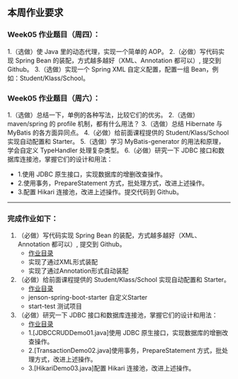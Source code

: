 ## 本周作业要求

### Week05 作业题目（周四）：
1.（选做）使 Java 里的动态代理，实现一个简单的 AOP。
2.（必做）写代码实现 Spring Bean 的装配，方式越多越好（XML、Annotation 都可以）, 提交到 Github。
3.（选做）实现一个 Spring XML 自定义配置，配置一组 Bean，例如：Student/Klass/School。

### Week05 作业题目（周六）：
1.（选做）总结一下，单例的各种写法，比较它们的优劣。
2.（选做）maven/spring 的 profile 机制，都有什么用法？
3.（选做）总结 Hibernate 与 MyBatis 的各方面异同点。
4.（必做）给前面课程提供的 Student/Klass/School 实现自动配置和 Starter。
5.（选做）学习 MyBatis-generator 的用法和原理，学会自定义 TypeHandler 处理复杂类型。
6.（必做）研究一下 JDBC 接口和数据库连接池，掌握它们的设计和用法：
   - 1.使用 JDBC 原生接口，实现数据库的增删改查操作。
   - 2.使用事务，PrepareStatement 方式，批处理方式，改进上述操作。
   - 3.配置 Hikari 连接池，改进上述操作。提交代码到 Github。

---

### 完成作业如下：
1. （必做）写代码实现 Spring Bean 的装配，方式越多越好（XML、Annotation 都可以）, 提交到 Github。
   - [作业目录](https://github.com/yzsever/JAVA-000/tree/main/Week_05/01-Bean)
   - 实现了通过XML形式装配
   - 实现了通过Annotation形式自动装配
2. （必做）给前面课程提供的 Student/Klass/School 实现自动配置和 Starter。
   - [作业目录](https://github.com/yzsever/JAVA-000/tree/main/Week_05/02-Starter)
   - jenson-spring-boot-starter 自定义Starter
   - start-test 测试项目
3. （必做）研究一下 JDBC 接口和数据库连接池，掌握它们的设计和用法：
   - [作业目录](https://github.com/yzsever/JAVA-000/tree/main/Week_05/03-JDBC)
   - 1.[JDBCCRUDDemo01.java]使用 JDBC 原生接口，实现数据库的增删改查操作。
   - 2.[TransactionDemo02.java]使用事务，PrepareStatement 方式，批处理方式，改进上述操作。
   - 3.[HikariDemo03.java]配置 Hikari 连接池，改进上述操作。
